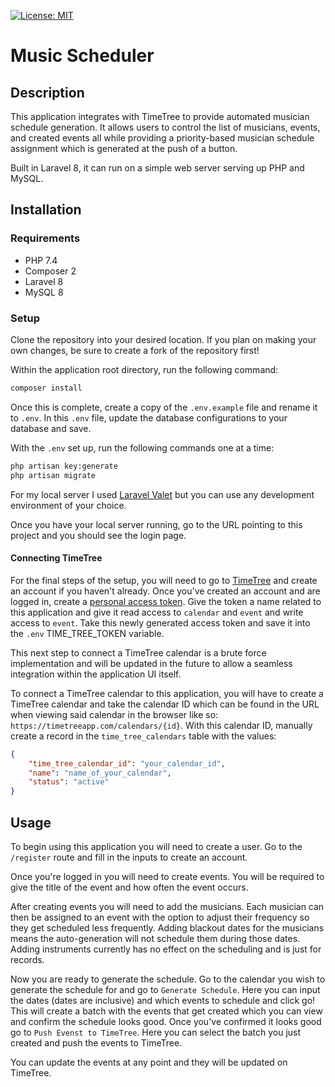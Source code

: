 [![License: MIT](https://img.shields.io/badge/License-MIT-yellow.svg)](https://opensource.org/licenses/MIT)

# Music Scheduler

## Description

This application integrates with TimeTree to provide automated musician schedule generation. It allows users to control the list of musicians, events, and created events all while providing a priority-based musician schedule assignment which is generated at the push of a button.

Built in Laravel 8, it can run on a simple web server serving up PHP and MySQL.

## Installation

### Requirements

- PHP 7.4
- Composer 2
- Laravel 8
- MySQL 8

### Setup

Clone the repository into your desired location. If you plan on making your own changes, be sure to create a fork of the repository first!

Within the application root directory, run the following command:

```bash
composer install
```

Once this is complete, create a copy of the `.env.example` file and rename it to `.env`. In this `.env` file, update the database configurations to your database and save.

With the `.env` set up, run the following commands one at a time:

```bash
php artisan key:generate
php artisan migrate
```

For my local server I used [Laravel Valet](https://laravel.com/docs/8.x/valet) but you can use any development environment of your choice.

Once you have your local server running, go to the URL pointing to this project and you should see the login page.

#### Connecting TimeTree

For the final steps of the setup, you will need to go to [TimeTree](https://timetreeapp.com/signup) and create an account if you haven't already. Once you've created an account and are logged in, create a [personal access token](https://timetreeapp.com/developers/personal_access_tokens). Give the token a name related to this application and give it read access to `calendar` and `event` and write access to `event`. Take this newly generated access token and save it into the `.env` TIME_TREE_TOKEN variable.

This next step to connect a TimeTree calendar is a brute force implementation and will be updated in the future to allow a seamless integration within the application UI itself.

To connect a TimeTree calendar to this application, you will have to create a TimeTree calendar and take the calendar ID which can be found in the URL when viewing said calendar in the browser like so: `https://timetreeapp.com/calendars/{id}`. With this calendar ID, manually create a record in the `time_tree_calendars` table with the values:

```json
{
    "time_tree_calendar_id": "your_calendar_id",
    "name": "name_of_your_calendar",
    "status": "active"
}
```

## Usage

To begin using this application you will need to create a user. Go to the `/register` route and fill in the inputs to create an account.

Once you're logged in you will need to create events. You will be required to give the title of the event and how often the event occurs.

After creating events you will need to add the musicians. Each musician can then be assigned to an event with the option to adjust their frequency so they get scheduled less frequently. Adding blackout dates for the musicians means the auto-generation will not schedule them during those dates. Adding instruments currently has no effect on the scheduling and is just for records.

Now you are ready to generate the schedule. Go to the calendar you wish to generate the schedule for and go to `Generate Schedule`. Here you can input the dates (dates are inclusive) and which events to schedule and click go! This will create a batch with the events that get created which you can view and confirm the schedule looks good. Once you've confirmed it looks good go to `Push Evenst to TimeTree`. Here you can select the batch you just created and push the events to TimeTree.

You can update the events at any point and they will be updated on TimeTree.
